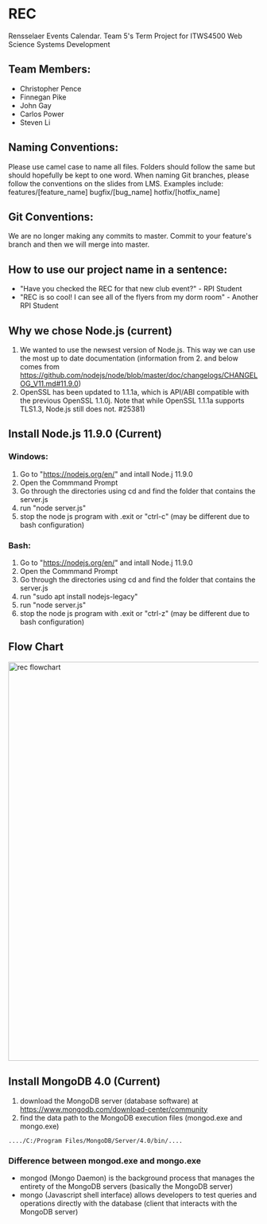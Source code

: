 # REC
Rensselaer Events Calendar. Team 5's Term Project for ITWS4500 Web Science Systems Development

## Team Members:
- Christopher Pence
- Finnegan Pike
- John Gay
- Carlos Power
- Steven Li

## Naming Conventions:
Please use camel case to name all files. Folders should follow the same but should hopefully be kept to one word. When naming Git branches, please follow the conventions on the slides from LMS. Examples include:
features/[feature_name]
bugfix/[bug_name]
hotfix/[hotfix_name]

## Git Conventions:
We are no longer making any commits to master. Commit to your feature's branch and then we will merge into master.

## How to use our project name in a sentence:
- "Have you checked the REC for that new club event?" - RPI Student
- "REC is so cool! I can see all of the flyers from my dorm room" - Another RPI Student

## Why we chose Node.js (current)
  1. We wanted to use the newsest version of Node.js. This way we can use the most up to date documentation
  (information from 2. and below comes from https://github.com/nodejs/node/blob/master/doc/changelogs/CHANGELOG_V11.md#11.9.0)
  2. OpenSSL has been updated to 1.1.1a, which is API/ABI compatible with the previous OpenSSL 1.1.0j. Note that while OpenSSL 1.1.1a supports TLS1.3, Node.js still does not. #25381)
  
## Install Node.js 11.9.0 (Current)
### Windows:
  1. Go to "https://nodejs.org/en/" and intall Node.j 11.9.0
  2. Open the Commmand Prompt
  3. Go through the directories using cd and find the folder that contains the server.js
  4. run "node server.js"
  6. stop the node js program with .exit or "ctrl-c" (may be different due to bash configuration)
### Bash:
  1. Go to "https://nodejs.org/en/" and intall Node.j 11.9.0
  2. Open the Commmand Prompt
  3. Go through the directories using cd and find the folder that contains the server.js
  4. run "sudo apt install nodejs-legacy"
  5. run "node server.js"
  6. stop the node js program with .exit or "ctrl-z" (may be different due to bash configuration)
  
  
## Flow Chart 

<img width="802" alt="rec flowchart" src="https://user-images.githubusercontent.com/20056711/52525810-23858d80-2c7d-11e9-817b-b35dd77397f9.png"> 


## Install MongoDB 4.0 (Current)
 1. download the MongoDB server (database software) at https://www.mongodb.com/download-center/community
 2. find the data path to the MongoDB execution files (mongod.exe and mongo.exe)
 ```
 ..../C:/Program Files/MongoDB/Server/4.0/bin/.... 
 ```
 ### Difference between mongod.exe and mongo.exe
 - mongod (Mongo Daemon) is the background process that manages the entirety of the MongoDB servers (basically the MongoDB server)
 - mongo (Javascript shell interface) allows developers to test queries and operations directly with the database (client that interacts with the MongoDB server)
 
 
 
 